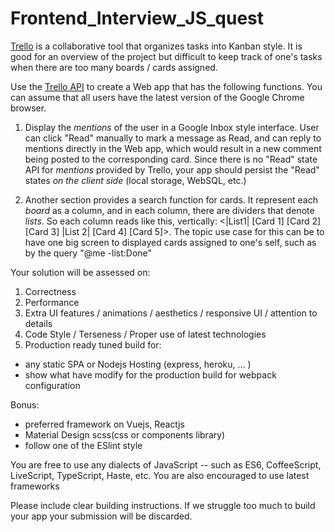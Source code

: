 # Frontend_Interview_JS_quest

[Trello](https://trello.com/) is a collaborative tool that organizes tasks into Kanban style. It is good for an overview of the project but difficult to keep track of one's tasks when there are too many boards / cards assigned.

Use the [Trello API](https://trello.com/docs/index.html) to create a Web app that has the following functions. You can assume that all users have the latest version of the Google Chrome browser.

1. Display the _mentions_ of the user in a Google Inbox style interface. User can click "Read" manually to mark a message as Read, and can reply to mentions directly in the Web app, which would result in a new comment being posted to the corresponding card. Since there is no "Read" state API for _mentions_ provided by Trello, your app should persist the "Read" states _on the client side_ (local storage, WebSQL, etc.)

2. Another section provides a search function for cards. It represent each _board_ as a column, and in each column, there are dividers that denote _lists_. So each column reads like this, vertically: <|List1| [Card 1] [Card 2] [Card 3] |List 2| [Card 4] [Card 5]>. The topic use case for this can be to have one big screen to displayed cards assigned to one's self, such as by the query "@me -list:Done"

Your solution will be assessed on:
 
1. Correctness
2. Performance
3. Extra UI features / animations / aesthetics / responsive UI / attention to details
4. Code Style / Terseness / Proper use of latest technologies 
5. Production ready tuned build for: 
  - any static SPA or Nodejs Hosting (express, heroku, ... )
  - show what have modify for the production build for webpack configuration 

Bonus:
- preferred framework on Vuejs, Reactjs
- Material Design scss(css or components library)
- follow one of the ESlint style

You are free to use any dialects of JavaScript -- such as ES6, CoffeeScript, LiveScript, TypeScript, Haste, etc. You are also encouraged to use latest frameworks 


Please include clear building instructions. If we struggle too much to build your app your submission will be discarded.
